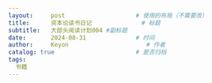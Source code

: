 ```yaml
---
layout:     post                    # 使用的布局（不需要改）
title:      资本论读书日记              # 标题 
subtitle:   大部头阅读计划004 #副标题
date:       2024-08-31              # 时间
author:     Keyon                      # 作者
catalog: true                       # 是否归档
tags:
  书籍
---
```


